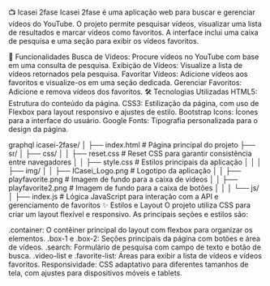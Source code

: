 📺 Icasei 2fase
Icasei 2fase é uma aplicação web para buscar e gerenciar vídeos do YouTube. O projeto permite pesquisar vídeos, visualizar uma lista de resultados e marcar vídeos como favoritos. A interface inclui uma caixa de pesquisa e uma seção para exibir os vídeos favoritos.

🚀 Funcionalidades
Busca de Vídeos: Procure vídeos no YouTube com base em uma consulta de pesquisa.
Exibição de Vídeos: Visualize a lista de vídeos retornados pela pesquisa.
Favoritar Vídeos: Adicione vídeos aos favoritos e visualize-os em uma seção dedicada.
Gerenciar Favoritos: Adicione e remova vídeos dos favoritos.
🛠 Tecnologias Utilizadas
HTML5: Estrutura do conteúdo da página.
CSS3: Estilização da página, com uso de Flexbox para layout responsivo e ajustes de estilo.
Bootstrap Icons: Ícones para a interface do usuário.
Google Fonts: Tipografia personalizada para o design da página.

graphql
icasei-2fase/
│
├── index.html           # Página principal do projeto
├── sr/
│   ├── css/
│   │   ├── reset.css    # Reset CSS para garantir consistência entre navegadores
│   │   ├── style.css    # Estilos principais da aplicação
│   │
│   ├── img/
│   │   ├── ICasei_Logo.png   # Logotipo da aplicação
│   │   ├── playfavorite.png  # Imagem de fundo para a caixa de vídeos
│   │   ├── playfavorite2.png # Imagem de fundo para a caixa de botões
│   │
│   └── js/
│       ├── index.js     # Lógica JavaScript para interação com a API e gerenciamento de favoritos
✨ Estilos e Layout
O projeto utiliza CSS para criar um layout flexível e responsivo. As principais seções e estilos são:

.container: O contêiner principal do layout com flexbox para organizar os elementos.
.box-1 e .box-2: Seções principais da página com botões e área de vídeos.
.search: Formulário de pesquisa com campo de texto e botão de busca.
.video-list e .favorite-list: Áreas para exibir a lista de vídeos e vídeos favoritos.
Responsividade: CSS adaptativo para diferentes tamanhos de tela, com ajustes para dispositivos móveis e tablets.

